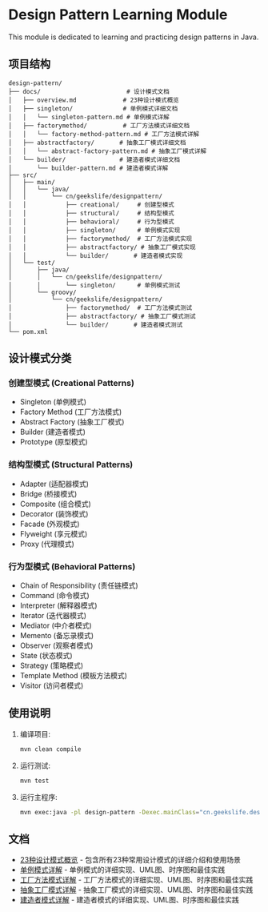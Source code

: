 # Design Pattern Learning Module

This module is dedicated to learning and practicing design patterns in Java.

## 项目结构

```
design-pattern/
├── docs/                        # 设计模式文档
│   ├── overview.md             # 23种设计模式概览
│   ├── singleton/              # 单例模式详细文档
│   │   └── singleton-pattern.md # 单例模式详解
│   ├── factorymethod/          # 工厂方法模式详细文档
│   │   └── factory-method-pattern.md # 工厂方法模式详解
│   ├── abstractfactory/       # 抽象工厂模式详细文档
│   │   └── abstract-factory-pattern.md # 抽象工厂模式详解
│   └── builder/               # 建造者模式详细文档
│       └── builder-pattern.md # 建造者模式详解
├── src/
│   ├── main/
│   │   └── java/
│   │       └── cn/geekslife/designpattern/
│   │           ├── creational/     # 创建型模式
│   │           ├── structural/     # 结构型模式
│   │           ├── behavioral/     # 行为型模式
│   │           ├── singleton/      # 单例模式实现
│   │           ├── factorymethod/  # 工厂方法模式实现
│   │           ├── abstractfactory/ # 抽象工厂模式实现
│   │           └── builder/       # 建造者模式实现
│   └── test/
│       ├── java/
│       │   └── cn/geekslife/designpattern/
│       │       └── singleton/      # 单例模式测试
│       └── groovy/
│           └── cn/geekslife/designpattern/
│               ├── factorymethod/  # 工厂方法模式测试
│               ├── abstractfactory/ # 抽象工厂模式测试
│               └── builder/       # 建造者模式测试
└── pom.xml
```

## 设计模式分类

### 创建型模式 (Creational Patterns)
- Singleton (单例模式)
- Factory Method (工厂方法模式)
- Abstract Factory (抽象工厂模式)
- Builder (建造者模式)
- Prototype (原型模式)

### 结构型模式 (Structural Patterns)
- Adapter (适配器模式)
- Bridge (桥接模式)
- Composite (组合模式)
- Decorator (装饰模式)
- Facade (外观模式)
- Flyweight (享元模式)
- Proxy (代理模式)

### 行为型模式 (Behavioral Patterns)
- Chain of Responsibility (责任链模式)
- Command (命令模式)
- Interpreter (解释器模式)
- Iterator (迭代器模式)
- Mediator (中介者模式)
- Memento (备忘录模式)
- Observer (观察者模式)
- State (状态模式)
- Strategy (策略模式)
- Template Method (模板方法模式)
- Visitor (访问者模式)

## 使用说明

1. 编译项目:
   ```bash
   mvn clean compile
   ```

2. 运行测试:
   ```bash
   mvn test
   ```

3. 运行主程序:
   ```bash
   mvn exec:java -pl design-pattern -Dexec.mainClass="cn.geekslife.designpattern.DesignPatternMain"
   ```

## 文档

- [23种设计模式概览](docs/overview.md) - 包含所有23种常用设计模式的详细介绍和使用场景
- [单例模式详解](docs/singleton/singleton-pattern.md) - 单例模式的详细实现、UML图、时序图和最佳实践
- [工厂方法模式详解](docs/factorymethod/factory-method-pattern.md) - 工厂方法模式的详细实现、UML图、时序图和最佳实践
- [抽象工厂模式详解](docs/abstractfactory/abstract-factory-pattern.md) - 抽象工厂模式的详细实现、UML图、时序图和最佳实践
- [建造者模式详解](docs/builder/builder-pattern.md) - 建造者模式的详细实现、UML图、时序图和最佳实践